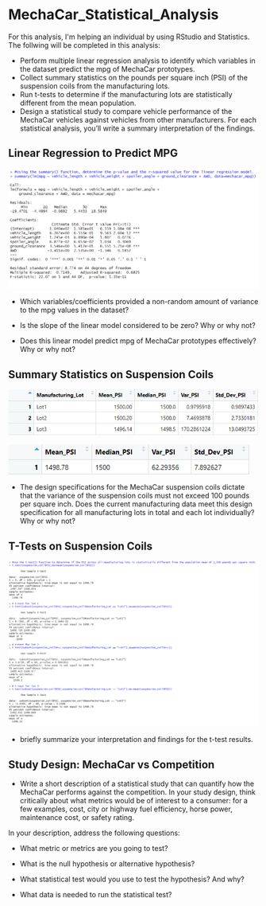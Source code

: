 # MechaCar_Statistical_Analysis
For this analysis, I'm helping an individual by using RStudio and Statistics. The follwing will be completed in this analysis:
- Perform multiple linear regression analysis to identify which variables in the dataset predict the mpg of MechaCar prototypes.
- Collect summary statistics on the pounds per square inch (PSI) of the suspension coils from the manufacturing lots.
- Run t-tests to determine if the manufacturing lots are statistically different from the mean population.
- Design a statistical study to compare vehicle performance of the MechaCar vehicles against vehicles from other manufacturers. For each statistical analysis, you’ll   write a summary interpretation of the findings.

## Linear Regression to Predict MPG

![This is an image](pic/linear.png)

- Which variables/coefficients provided a non-random amount of variance to the mpg values in the dataset?

- Is the slope of the linear model considered to be zero? Why or why not?

- Does this linear model predict mpg of MechaCar prototypes effectively? Why or why not?

## Summary Statistics on Suspension Coils

![This is an image](pic/lot.png)

![This is an image](pic/total.png)


* The design specifications for the MechaCar suspension coils dictate that the variance of the suspension coils must not exceed 100 pounds per square inch. Does the current manufacturing data meet this design specification for all manufacturing lots in total and each lot individually? Why or why not?


## T-Tests on Suspension Coils

![This is an image](pic/test.png)

* briefly summarize your interpretation and findings for the t-test results. 

## Study Design: MechaCar vs Competition

* Write a short description of a statistical study that can quantify how the MechaCar performs against the competition. In your study design, think critically about what metrics would be of interest to a consumer: for a few examples, cost, city or highway fuel efficiency, horse power, maintenance cost, or safety rating.

In your description, address the following questions:

* What metric or metrics are you going to test?

* What is the null hypothesis or alternative hypothesis?

* What statistical test would you use to test the hypothesis? And why?

* What data is needed to run the statistical test?
